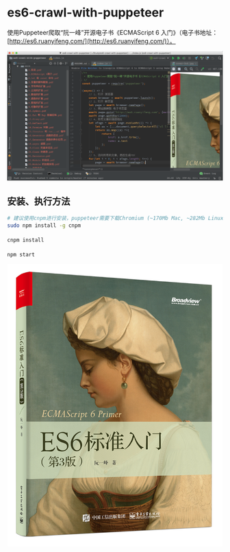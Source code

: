 # es6-crawl-with-puppeteer

使用Puppeteer爬取“阮一峰”开源电子书《ECMAScript 6 入门》（电子书地址：[http://es6.ruanyifeng.com/](http://es6.ruanyifeng.com/)）。

![执行结果](/docs/es6-crawl-with-puppeteer.png)

## 安装、执行方法

```bash
# 建议使用cnpm进行安装，puppeteer需要下载Chromium (~170Mb Mac, ~282Mb Linux, ~280Mb Win)
sudo npm install -g cnpm

cnpm install

npm start
```

![《ECMAScript 6 入门》](/docs/cover-3rd.jpg)
